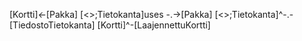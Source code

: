 [Kortti]*<-*[Pakka]
[<<Interface>>;Tietokanta]uses -.->[Pakka]
[<<Interface>>;Tietokanta]^-.-[TiedostoTietokanta]
[Kortti]^-[LaajennettuKortti]